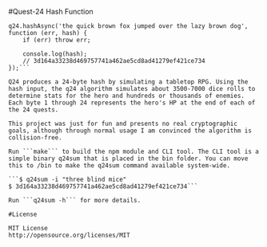 
#Quest-24 Hash Function

```var q24 = require('q24');
q24.hashAsync('the quick brown fox jumped over the lazy brown dog', function (err, hash) {
	if (err) throw err;

	console.log(hash);
	// 3d164a33238d469757741a462ae5cd8ad41279ef421ce734
});```

Q24 produces a 24-byte hash by simulating a tabletop RPG. Using the hash input, the q24 algorithm simulates about 3500-7000 dice rolls to determine stats for the hero and hundreds or thousands of enemies. Each byte 1 through 24 represents the hero's HP at the end of each of the 24 quests.

This project was just for fun and presents no real cryptographic goals, although through normal usage I am convinced the algorithm is collision-free.

Run ```make``` to build the npm module and CLI tool. The CLI tool is a simple binary q24sum that is placed in the bin folder. You can move this to /bin to make the q24sum command available system-wide.

```$ q24sum -i "three blind mice"
$ 3d164a33238d469757741a462ae5cd8ad41279ef421ce734```

Run ```q24sum -h``` for more details.

#License

MIT License
http://opensource.org/licenses/MIT
